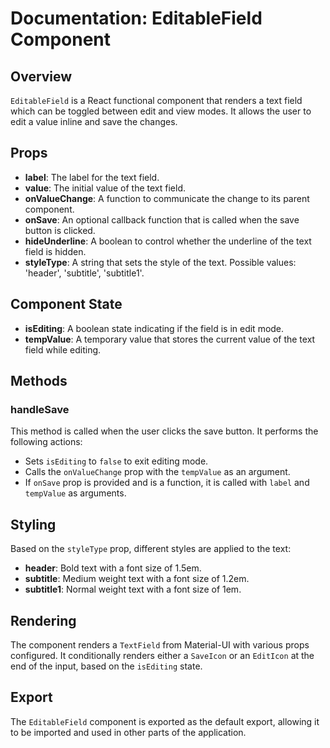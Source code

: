 
# Documentation: EditableField Component

## Overview

`EditableField` is a React functional component that renders a text field which can be toggled between edit and view modes. It allows the user to edit a value inline and save the changes.



## Props

- **label**: The label for the text field.
- **value**: The initial value of the text field.
- **onValueChange**: A function to communicate the change to its parent component.
- **onSave**: An optional callback function that is called when the save button is clicked.
- **hideUnderline**: A boolean to control whether the underline of the text field is hidden.
- **styleType**: A string that sets the style of the text. Possible values: 'header', 'subtitle', 'subtitle1'.

## Component State

- **isEditing**: A boolean state indicating if the field is in edit mode.
- **tempValue**: A temporary value that stores the current value of the text field while editing.

## Methods

### handleSave

This method is called when the user clicks the save button. It performs the following actions:
- Sets `isEditing` to `false` to exit editing mode.
- Calls the `onValueChange` prop with the `tempValue` as an argument.
- If `onSave` prop is provided and is a function, it is called with `label` and `tempValue` as arguments.

## Styling

Based on the `styleType` prop, different styles are applied to the text:
- **header**: Bold text with a font size of 1.5em.
- **subtitle**: Medium weight text with a font size of 1.2em.
- **subtitle1**: Normal weight text with a font size of 1em.

## Rendering

The component renders a `TextField` from Material-UI with various props configured. 
It conditionally renders either a `SaveIcon` or an `EditIcon` at the end of the input, based on the `isEditing` state.

## Export

The `EditableField` component is exported as the default export, allowing it to be imported and used in other parts of the application.

